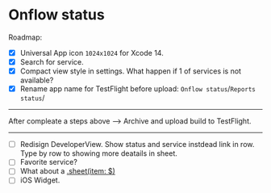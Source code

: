 # Onflow status

Roadmap:

- [x] Universal App icon `1024x1024` for Xcode 14.
- [x] Search for service.
- [x] Compact view style in settings. What happen if 1 of services is not available?
- [x] Rename app name for TestFlight before upload: `Onflow status`/`Reports status`/
---
After compleate a steps above —> Archive and upload build to TestFlight.

---

- [ ] Redisign DeveloperView. Show status and service instdead link in row. Type by row to showing more deatails in sheet.
- [ ] Favorite service?
- [ ] What about a [.sheet(item: $)](https://developer.apple.com/documentation/swiftui/form/sheet(item:ondismiss:content:))
- [ ] iOS Widget.
